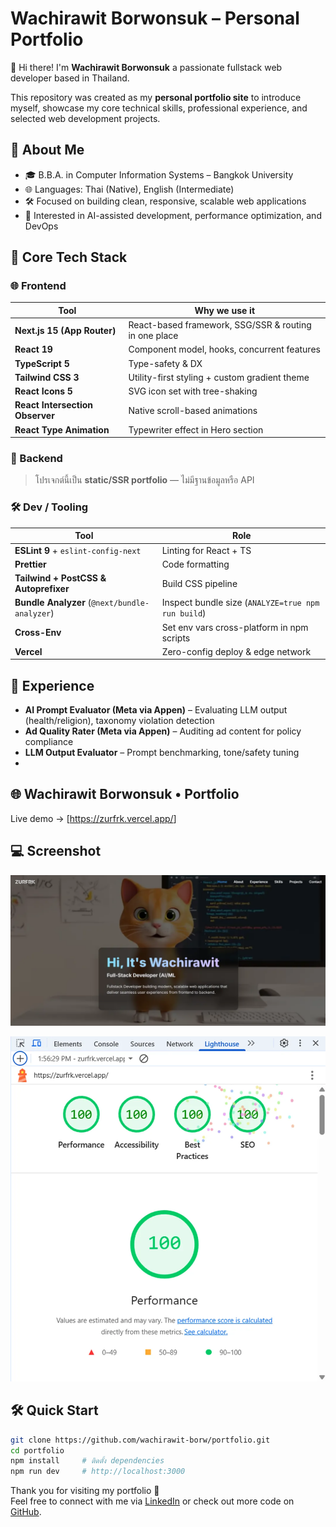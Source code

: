 # Wachirawit Borwonsuk – Personal Portfolio

👋 Hi there! I'm **Wachirawit Borwonsuk** a passionate fullstack web developer based in Thailand.

This repository was created as my **personal portfolio site** to introduce myself, showcase my core technical skills, professional experience, and selected web development projects.

## 🔹 About Me

- 🎓 B.B.A. in Computer Information Systems – Bangkok University
- 🌐 Languages: Thai (Native), English (Intermediate)
- 🛠️ Focused on building clean, responsive, scalable web applications
- 🧠 Interested in AI-assisted development, performance optimization, and DevOps

## 🔧 Core Tech Stack

### 🌐 Frontend

| Tool                            | Why we use it                                         |
| ------------------------------- | ----------------------------------------------------- |
| **Next.js 15 (App Router)**     | React-based framework, SSG/SSR & routing in one place |
| **React 19**                    | Component model, hooks, concurrent features           |
| **TypeScript 5**                | Type-safety & DX                                      |
| **Tailwind CSS 3**              | Utility-first styling + custom gradient theme         |
| **React Icons 5**               | SVG icon set with tree-shaking                        |
| **React Intersection Observer** | Native scroll-based animations                        |
| **React Type Animation**        | Typewriter effect in Hero section                     |

### 🔗 Backend

> โปรเจกต์นี้เป็น **static/SSR portfolio** — ไม่มีฐานข้อมูลหรือ API

### 🛠️ Dev / Tooling

| Tool                                          | Role                                               |
| --------------------------------------------- | -------------------------------------------------- |
| **ESLint 9** + `eslint-config-next`           | Linting for React + TS                             |
| **Prettier**                                  | Code formatting                                    |
| **Tailwind + PostCSS & Autoprefixer**         | Build CSS pipeline                                 |
| **Bundle Analyzer** (`@next/bundle-analyzer`) | Inspect bundle size (`ANALYZE=true npm run build`) |
| **Cross-Env**                                 | Set env vars cross-platform in npm scripts         |
| **Vercel**                                    | Zero-config deploy & edge network                  |

## 💼 Experience

- **AI Prompt Evaluator (Meta via Appen)** – Evaluating LLM output (health/religion), taxonomy violation detection
- **Ad Quality Rater (Meta via Appen)** – Auditing ad content for policy compliance
- **LLM Output Evaluator** – Prompt benchmarking, tone/safety tuning
-

## 🌐 Wachirawit Borwonsuk • Portfolio

Live demo → [<https://zurfrk.vercel.app/>]

## 💻 Screenshot

![Homepage Screenshot](public/debug/home.webp)

![Lighthouse Screenshot](public/debug/Lighthouse.webp)

## 🛠️ Quick Start

```bash
git clone https://github.com/wachirawit-borw/portfolio.git
cd portfolio
npm install     # ติดตั้ง dependencies
npm run dev     # http://localhost:3000

```

Thank you for visiting my portfolio 🙏  
Feel free to connect with me via [LinkedIn](https://linkedin.com/in/zurfrk) or check out more code on [GitHub](https://github.com/wachirawit-borw).

